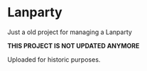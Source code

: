 # Lanparty
Just a old project for managing a Lanparty

**THIS PROJECT IS NOT UPDATED ANYMORE**

Uploaded for historic purposes.
